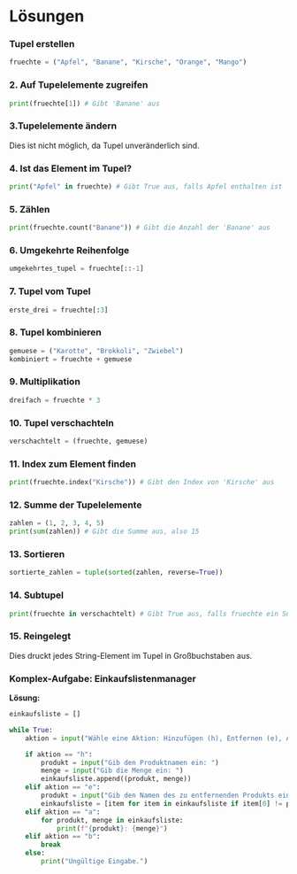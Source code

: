 # Lösungen

### Tupel erstellen
```python
fruechte = ("Apfel", "Banane", "Kirsche", "Orange", "Mango")
```
### 2. Auf Tupelelemente zugreifen
```python 
print(fruechte[1]) # Gibt 'Banane' aus
```
### 3.Tupelelemente ändern
Dies ist nicht möglich, da Tupel unveränderlich sind.
### 4. Ist das Element im Tupel?
```python
print("Apfel" in fruechte) # Gibt True aus, falls Apfel enthalten ist
```
### 5. Zählen
```python
print(fruechte.count("Banane")) # Gibt die Anzahl der 'Banane' aus
```
### 6. Umgekehrte Reihenfolge
```python
umgekehrtes_tupel = fruechte[::-1]
```
### 7. Tupel vom Tupel
```python
erste_drei = fruechte[:3]
```
### 8. Tupel kombinieren
```python
gemuese = ("Karotte", "Brokkoli", "Zwiebel")
kombiniert = fruechte + gemuese
```
### 9. Multiplikation
```python 
dreifach = fruechte * 3
```
### 10. Tupel verschachteln
```python
verschachtelt = (fruechte, gemuese)
```
### 11. Index zum Element finden
```python
print(fruechte.index("Kirsche")) # Gibt den Index von 'Kirsche' aus
```
### 12. Summe der Tupelelemente
```python
zahlen = (1, 2, 3, 4, 5)
print(sum(zahlen)) # Gibt die Summe aus, also 15
```
### 13. Sortieren
```python
sortierte_zahlen = tuple(sorted(zahlen, reverse=True))
```
### 14. Subtupel
```python
print(fruechte in verschachtelt) # Gibt True aus, falls fruechte ein Subtupel ist
```
### 15. Reingelegt
Dies druckt jedes String-Element im Tupel in Großbuchstaben aus.

### Komplex-Aufgabe: Einkaufslistenmanager

**Lösung:**

```python
einkaufsliste = []

while True:
    aktion = input("Wähle eine Aktion: Hinzufügen (h), Entfernen (e), Anzeigen (a), Beenden (b): ")

    if aktion == "h":
        produkt = input("Gib den Produktnamen ein: ")
        menge = input("Gib die Menge ein: ")
        einkaufsliste.append((produkt, menge))
    elif aktion == "e":
        produkt = input("Gib den Namen des zu entfernenden Produkts ein: ")
        einkaufsliste = [item for item in einkaufsliste if item[0] != produkt]
    elif aktion == "a":
        for produkt, menge in einkaufsliste:
            print(f"{produkt}: {menge}")
    elif aktion == "b":
        break
    else:
        print("Ungültige Eingabe.")
```

